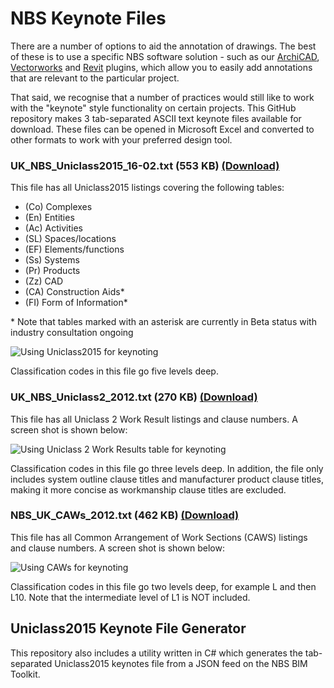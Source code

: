 # NBS Keynote Files

There are a number of options to aid the annotation of drawings. The best of these is to use a specific NBS software solution - such as our [ArchiCAD](https://www.thenbs.com/services/our-tools/plug-in-for-graphisoft-archicad), [Vectorworks](http://constructioncode.blogspot.co.uk/2013/10/nbs-plug-in-for-vectorworks-2014.html) and [Revit](https://www.thenbs.com/services/our-tools/nbs-plug-in-for-autodesk-revit) plugins, which allow you to easily add annotations  that are relevant to the particular project.

That said, we recognise that a number of practices would still like to work with the "keynote" style functionality on certain projects. This GitHub repository makes 3 tab-separated ASCII text keynote files available for download. These files can be opened in Microsoft Excel and converted to other formats to work with your preferred design tool.

### UK\_NBS\_Uniclass2015\_16-02.txt (553 KB) [(Download)](https://raw.githubusercontent.com/theNBS/KeynotesFiles/master/Keynote%20Files/UK_NBS_Uniclass2015_16-02.txt)
This file has all Uniclass2015 listings covering the following tables:

* (Co) Complexes
* (En) Entities
* (Ac) Activities
* (SL) Spaces/locations
* (EF) Elements/functions
* (Ss) Systems
* (Pr) Products
* (Zz) CAD
* (CA) Construction Aids*
* (FI) Form of Information*

\* Note that tables marked with an asterisk are currently in Beta status with industry consultation ongoing

![Using Uniclass2015 for keynoting](https://raw.githubusercontent.com/theNBS/KeynotesFiles/master/Resources/KeynotesUniclass2015.gif)

Classification codes in this file go five levels deep.

### UK\_NBS\_Uniclass2_2012.txt (270 KB) [(Download)](https://raw.githubusercontent.com/theNBS/KeynotesFiles/master/Keynote%20Files/UK_NBS_Uniclass2_2012.txt)
This file has all Uniclass 2 Work Result listings and clause numbers. A screen shot is shown below:

![Using Uniclass 2 Work Results table for keynoting](https://raw.githubusercontent.com/theNBS/KeynotesFiles/master/Resources/KeynotesUniclass2.gif)

Classification codes in this file go three levels deep. In addition, the file only includes system outline clause titles and manufacturer product clause titles, making it more concise as workmanship clause titles are excluded.

### NBS\_UK\_CAWs_2012.txt (462 KB) [(Download)](https://raw.githubusercontent.com/theNBS/KeynotesFiles/master/Keynote%20Files/UK_NBS_CAWs_2012.txt)
This file has all Common Arrangement of Work Sections (CAWS) listings and clause numbers. A screen shot is shown below:

![Using CAWs for keynoting](https://raw.githubusercontent.com/theNBS/KeynotesFiles/master/Resources/KeynotesCAWS.gif)

Classification codes in this file go two levels deep, for example L and then L10. Note that the intermediate level of L1 is NOT included.

## Uniclass2015 Keynote File Generator

This repository also includes a utility written in C# which generates the tab-separated Uniclass2015 keynotes file from a JSON feed on the NBS BIM Toolkit.
